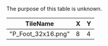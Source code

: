 The purpose of this table is unknown.

| TileName           | X | Y |
| ------------------ | - | - |
| "P_Foot_32x16.png" | 8 | 4 |

